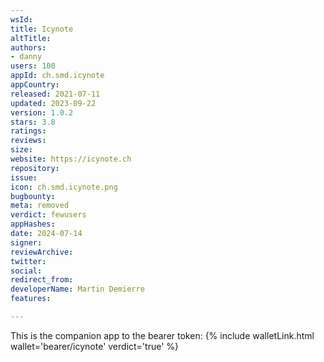 ```yaml
---
wsId: 
title: Icynote
altTitle: 
authors:
- danny
users: 100
appId: ch.smd.icynote
appCountry: 
released: 2021-07-11
updated: 2023-09-22
version: 1.0.2
stars: 3.8
ratings: 
reviews: 
size: 
website: https://icynote.ch
repository: 
issue: 
icon: ch.smd.icynote.png
bugbounty: 
meta: removed
verdict: fewusers
appHashes: 
date: 2024-07-14
signer: 
reviewArchive: 
twitter: 
social: 
redirect_from: 
developerName: Martin Demierre
features: 

---
```


This is the companion app to the bearer token: {% include walletLink.html wallet='bearer/icynote' verdict='true' %}

